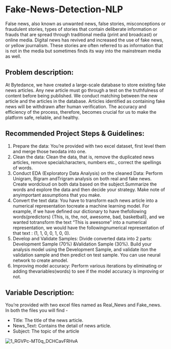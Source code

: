 # Fake-News-Detection-NLP
False news, also known as unwanted news, false stories, misconceptions or fraudulent stories, types of stories that contain deliberate information or frauds that are spread through traditional media (print and broadcast) or online media. Digital news has revived and increased the use of fake news, or yellow journalism. These stories are often referred to as information that is not in the media but sometimes finds its way into the mainstream media as well.

## Problem description:
At Bytedance, we have created a large-scale database to store existing fake news articles. Any new article must go through a test on the truthfulness of content before being published. We conduct matching between the new article and the articles in the database. Articles identified as containing fake news will be withdrawn after human verification. The accuracy and efficiency of the process, therefore, becomes crucial for us to make the platform safe, reliable, and healthy.

## Recommended Project Steps & Guidelines:
1. Prepare the data: You’re provided with two excel dataset, first level them and merge those twodata into one.
2. Clean the data: Clean the data, that is, remove the duplicated news articles, remove specialcharacters, numbers etc., correct the spellings of words.
3. Conduct EDA (Exploratory Data Analysis) on the cleaned Data: Perform Unigram, Bigram andTrigram analysis on both real and fake news. Create wordcloud on both data based on the subject.Summarize the words and explore the data and then decide your strategy. Make note of anyimportant assumptions that you make.
4. Convert the text data: You have to transform each news article into a numerical representation tocreate a machine learning model. For example, if we have defined our dictionary to have thefollowing words(predictors) {This, is, the, not, awesome, bad, basketball}, and we wanted totransform the text “This is awesome” into a numerical representation, we would have the followingnumerical representation of that text : (1, 1, 0, 0, 1, 0, 0).
5. Develop and Validate Samples: Divide converted data into 2 parts: Development Sample (70%) &Validation Sample (30%). Build your analysis model using the Development Sample, and validate iton the validation sample and then predict on test sample. You can use neural network to create amodel.
6. Improving model accuracy: Perform various iterations by eliminating or adding thevariables(words) to see if the model accuracy is improving or not.

## Variable Description:
You’re provided with two excel files named as Real_News and Fake_news. In both the files you will find -
* Title: The title of the news article.
* News_Text: Contains the detail of news article.
* Subject: The topic of the article

![1_RGVPc-MT0q_DCHCavFRHvA](https://user-images.githubusercontent.com/88396377/147363903-b776d906-ec18-44d9-bd00-7ed1af0fb659.jpeg)
